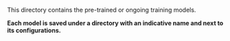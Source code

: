 This directory contains the pre-trained or ongoing training models.

**Each model is saved under a directory with an indicative name and next to its configurations.**  
